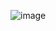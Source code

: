 ![image](https://github.com/DonghaeSuh/NLP_Pytorch/assets/82081872/4919ad3e-62c5-49f9-9e5f-a141c5f57f2f)
